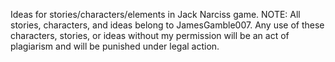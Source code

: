 Ideas for stories/characters/elements in Jack Narciss game. NOTE: All stories, characters, and ideas belong to JamesGamble007. Any use of these characters, stories, or ideas without my permission will be an act of plagiarism and will be punished under legal action.
